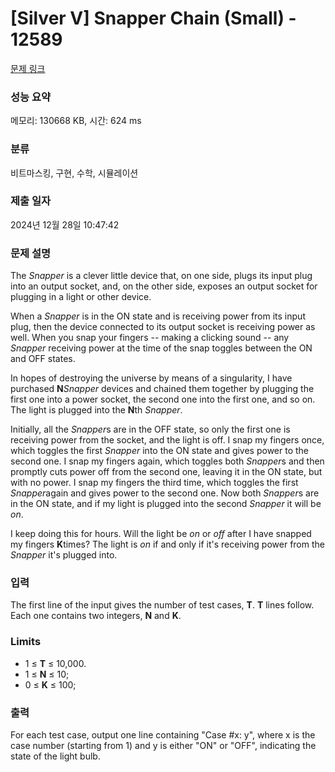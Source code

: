 # [Silver V] Snapper Chain (Small) - 12589 

[문제 링크](https://www.acmicpc.net/problem/12589) 

### 성능 요약

메모리: 130668 KB, 시간: 624 ms

### 분류

비트마스킹, 구현, 수학, 시뮬레이션

### 제출 일자

2024년 12월 28일 10:47:42

### 문제 설명

<p style="user-select: auto !important;">The <em style="user-select: auto !important;">Snapper</em> is a clever little device that, on one side, plugs its input plug into an output socket, and, on the other side, exposes an output socket for plugging in a light or other device.</p>

<p style="user-select: auto !important;">When a <em style="user-select: auto !important;">Snapper</em> is in the ON state and is receiving power from its input plug, then the device connected to its output socket is receiving power as well. When you snap your fingers -- making a clicking sound -- any <em style="user-select: auto !important;">Snapper</em> receiving power at the time of the snap toggles between the ON and OFF states.</p>

<p style="user-select: auto !important;">In hopes of destroying the universe by means of a singularity, I have purchased <strong style="user-select: auto !important;">N</strong><em style="user-select: auto !important;">Snapper</em> devices and chained them together by plugging the first one into a power socket, the second one into the first one, and so on. The light is plugged into the <strong style="user-select: auto !important;">N</strong>th <em style="user-select: auto !important;">Snapper</em>.</p>

<p style="user-select: auto !important;">Initially, all the <em style="user-select: auto !important;">Snapper</em>s are in the OFF state, so only the first one is receiving power from the socket, and the light is off. I snap my fingers once, which toggles the first <em style="user-select: auto !important;">Snapper</em> into the ON state and gives power to the second one. I snap my fingers again, which toggles both <em style="user-select: auto !important;">Snapper</em>s and then promptly cuts power off from the second one, leaving it in the ON state, but with no power. I snap my fingers the third time, which toggles the first <em style="user-select: auto !important;">Snapper</em>again and gives power to the second one. Now both <em style="user-select: auto !important;">Snapper</em>s are in the ON state, and if my light is plugged into the second <em style="user-select: auto !important;">Snapper</em> it will be <em style="user-select: auto !important;">on</em>.</p>

<p style="user-select: auto !important;">I keep doing this for hours. Will the light be <em style="user-select: auto !important;">on</em> or <em style="user-select: auto !important;">off</em> after I have snapped my fingers <strong style="user-select: auto !important;">K</strong>times? The light is <em style="user-select: auto !important;">on</em> if and only if it's receiving power from the <em style="user-select: auto !important;">Snapper</em> it's plugged into.</p>

### 입력 

 <p style="user-select: auto !important;">The first line of the input gives the number of test cases, <strong style="user-select: auto !important;">T</strong>.  <strong style="user-select: auto !important;">T</strong> lines follow. Each one contains two integers, <strong style="user-select: auto !important;">N</strong> and <strong style="user-select: auto !important;">K</strong>.</p>

<h3 style="user-select: auto !important;">Limits</h3>

<ul style="user-select: auto !important;">
	<li style="user-select: auto !important;">1 ≤ <strong style="user-select: auto !important;">T</strong> ≤ 10,000.</li>
	<li style="user-select: auto !important;">1 ≤ <strong style="user-select: auto !important;">N</strong> ≤ 10;</li>
	<li style="user-select: auto !important;">0 ≤ <strong style="user-select: auto !important;">K</strong> ≤ 100;</li>
</ul>

### 출력 

 <p style="user-select: auto !important;">For each test case, output one line containing "Case #x: y", where x is the case number (starting from 1) and y is either "ON" or "OFF", indicating the state of the light bulb.</p>

